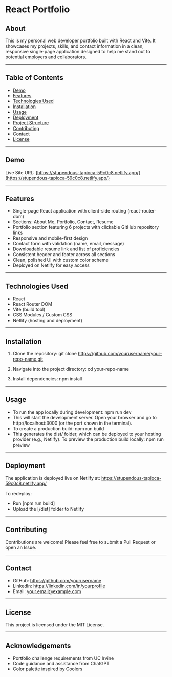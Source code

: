 # React Portfolio

## About

This is my personal web developer portfolio built with React and Vite. It showcases my projects, skills, and contact information in a clean, responsive single-page application designed to help me stand out to potential employers and collaborators.

---

## Table of Contents

- [Demo](#demo)
- [Features](#features)
- [Technologies Used](#technologies-used)
- [Installation](#installation)
- [Usage](#usage)
- [Deployment](#deployment)
- [Project Structure](#project-structure)
- [Contributing](#contributing)
- [Contact](#contact)
- [License](#license)

---

## Demo

Live Site URL: [https://stupendous-tapioca-59c0c8.netlify.app/](https://stupendous-tapioca-59c0c8.netlify.app/)

---

## Features

- Single-page React application with client-side routing (react-router-dom)
- Sections: About Me, Portfolio, Contact, Resume
- Portfolio section featuring 6 projects with clickable GitHub repository links
- Responsive and mobile-first design
- Contact form with validation (name, email, message)
- Downloadable resume link and list of proficiencies
- Consistent header and footer across all sections
- Clean, polished UI with custom color scheme
- Deployed on Netlify for easy access

---

## Technologies Used
- React
- React Router DOM
- Vite (build tool)
- CSS Modules / Custom CSS
- Netlify (hosting and deployment)

---

## Installation

1. Clone the repository:
git clone https://github.com/yourusername/your-repo-name.git

2. Navigate into the project directory:
cd your-repo-name

3. Install dependencies:
npm install

---

## Usage
- To run the app locally during development:
npm run dev
- This will start the development server. Open your browser and go to http://localhost:3000 (or the port shown in the terminal).
- To create a production build:
npm run build
- This generates the dist/ folder, which can be deployed to your hosting provider (e.g., Netlify).
To preview the production build locally:
npm run preview

---

## Deployment 
The application is deployed live on Netlify at:
https://stupendous-tapioca-59c0c8.netlify.app/

To redeploy:
- Run [npm run build]
- Upload the [/dist] folder to Netlify

---

## Contributing
Contributions are welcome! Please feel free to submit a Pull Request or open an Issue.

---

## Contact
- GitHub: https://github.com/yourusername
- LinkedIn: https://linkedin.com/in/yourprofile
- Email: your.email@example.com

---

## License
This project is licensed under the MIT License.

---

## Acknowledgements
- Portfolio challenge requirements from UC Irvine
- Code guidance and assistance from ChatGPT
- Color palette inspired by Coolors